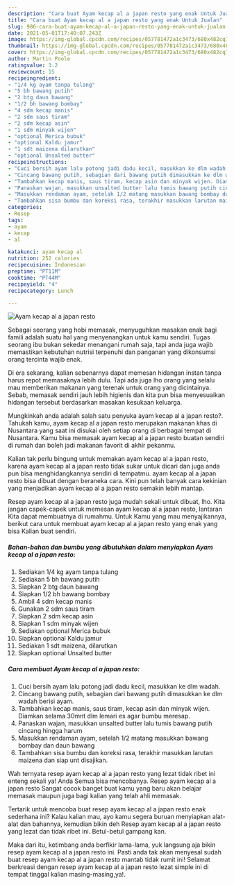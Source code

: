 ```yaml
---
description: "Cara buat Ayam kecap al a japan resto yang enak Untuk Jualan"
title: "Cara buat Ayam kecap al a japan resto yang enak Untuk Jualan"
slug: 986-cara-buat-ayam-kecap-al-a-japan-resto-yang-enak-untuk-jualan
date: 2021-05-01T17:40:07.243Z
image: https://img-global.cpcdn.com/recipes/057781472a1c3473/680x482cq70/ayam-kecap-al-a-japan-resto-foto-resep-utama.jpg
thumbnail: https://img-global.cpcdn.com/recipes/057781472a1c3473/680x482cq70/ayam-kecap-al-a-japan-resto-foto-resep-utama.jpg
cover: https://img-global.cpcdn.com/recipes/057781472a1c3473/680x482cq70/ayam-kecap-al-a-japan-resto-foto-resep-utama.jpg
author: Martin Poole
ratingvalue: 3.2
reviewcount: 15
recipeingredient:
- "1/4 kg ayam tanpa tulang"
- "5 bh bawang putih"
- "2 btg daun bawang"
- "1/2 bh bawang bombay"
- "4 sdm kecap manis"
- "2 sdm saus tiram"
- "2 sdm kecap asin"
- "1 sdm minyak wijen"
- "optional Merica bubuk"
- "optional Kaldu jamur"
- "1 sdt maizena dilarutkan"
- "optional Unsalted butter"
recipeinstructions:
- "Cuci bersih ayam lalu potong jadi dadu kecil, masukkan ke dlm wadah."
- "Cincang bawang putih, sebagian dari bawang putih dimasukkan ke dlm wadah berisi ayam."
- "Tambahkan kecap manis, saus tiram, kecap asin dan minyak wijen. Diamkan selama 30mnt dlm lemari es agar bumbu meresap."
- "Panaskan wajan, masukkan unsalted butter lalu tumis bawang putih cincang hingga harum"
- "Masukkan rendaman ayam, setelah 1/2 matang masukkan bawang bombay dan daun bawang"
- "Tambahkan sisa bumbu dan koreksi rasa, terakhir masukkan larutan maizena dan siap unt disajikan."
categories:
- Resep
tags:
- ayam
- kecap
- al

katakunci: ayam kecap al 
nutrition: 252 calories
recipecuisine: Indonesian
preptime: "PT11M"
cooktime: "PT44M"
recipeyield: "4"
recipecategory: Lunch

---
```



![Ayam kecap al a japan resto](https://img-global.cpcdn.com/recipes/057781472a1c3473/680x482cq70/ayam-kecap-al-a-japan-resto-foto-resep-utama.jpg)

Sebagai seorang yang hobi memasak, menyuguhkan masakan enak bagi famili adalah suatu hal yang menyenangkan untuk kamu sendiri. Tugas seorang ibu bukan sekedar menangani rumah saja, tapi anda juga wajib memastikan kebutuhan nutrisi terpenuhi dan panganan yang dikonsumsi orang tercinta wajib enak.

Di era  sekarang, kalian sebenarnya dapat memesan hidangan instan tanpa harus repot memasaknya lebih dulu. Tapi ada juga lho orang yang selalu mau memberikan makanan yang terenak untuk orang yang dicintainya. Sebab, memasak sendiri jauh lebih higienis dan kita pun bisa menyesuaikan hidangan tersebut berdasarkan masakan kesukaan keluarga. 



Mungkinkah anda adalah salah satu penyuka ayam kecap al a japan resto?. Tahukah kamu, ayam kecap al a japan resto merupakan makanan khas di Nusantara yang saat ini disukai oleh setiap orang di berbagai tempat di Nusantara. Kamu bisa memasak ayam kecap al a japan resto buatan sendiri di rumah dan boleh jadi makanan favorit di akhir pekanmu.

Kalian tak perlu bingung untuk memakan ayam kecap al a japan resto, karena ayam kecap al a japan resto tidak sukar untuk dicari dan juga anda pun bisa menghidangkannya sendiri di tempatmu. ayam kecap al a japan resto bisa dibuat dengan beraneka cara. Kini pun telah banyak cara kekinian yang menjadikan ayam kecap al a japan resto semakin lebih mantap.

Resep ayam kecap al a japan resto juga mudah sekali untuk dibuat, lho. Kita jangan capek-capek untuk memesan ayam kecap al a japan resto, lantaran Kita dapat membuatnya di rumahmu. Untuk Kamu yang mau menyajikannya, berikut cara untuk membuat ayam kecap al a japan resto yang enak yang bisa Kalian buat sendiri.

<!--inarticleads1-->

##### Bahan-bahan dan bumbu yang dibutuhkan dalam menyiapkan Ayam kecap al a japan resto:

1. Sediakan 1/4 kg ayam tanpa tulang
1. Sediakan 5 bh bawang putih
1. Siapkan 2 btg daun bawang
1. Siapkan 1/2 bh bawang bombay
1. Ambil 4 sdm kecap manis
1. Gunakan 2 sdm saus tiram
1. Siapkan 2 sdm kecap asin
1. Siapkan 1 sdm minyak wijen
1. Sediakan optional Merica bubuk
1. Siapkan optional Kaldu jamur
1. Sediakan 1 sdt maizena, dilarutkan
1. Siapkan optional Unsalted butter




<!--inarticleads2-->

##### Cara membuat Ayam kecap al a japan resto:

1. Cuci bersih ayam lalu potong jadi dadu kecil, masukkan ke dlm wadah.
1. Cincang bawang putih, sebagian dari bawang putih dimasukkan ke dlm wadah berisi ayam.
1. Tambahkan kecap manis, saus tiram, kecap asin dan minyak wijen. Diamkan selama 30mnt dlm lemari es agar bumbu meresap.
1. Panaskan wajan, masukkan unsalted butter lalu tumis bawang putih cincang hingga harum
1. Masukkan rendaman ayam, setelah 1/2 matang masukkan bawang bombay dan daun bawang
1. Tambahkan sisa bumbu dan koreksi rasa, terakhir masukkan larutan maizena dan siap unt disajikan.




Wah ternyata resep ayam kecap al a japan resto yang lezat tidak ribet ini enteng sekali ya! Anda Semua bisa mencobanya. Resep ayam kecap al a japan resto Sangat cocok banget buat kamu yang baru akan belajar memasak maupun juga bagi kalian yang telah ahli memasak.

Tertarik untuk mencoba buat resep ayam kecap al a japan resto enak sederhana ini? Kalau kalian mau, ayo kamu segera buruan menyiapkan alat-alat dan bahannya, kemudian bikin deh Resep ayam kecap al a japan resto yang lezat dan tidak ribet ini. Betul-betul gampang kan. 

Maka dari itu, ketimbang anda berfikir lama-lama, yuk langsung aja bikin resep ayam kecap al a japan resto ini. Pasti anda tak akan menyesal sudah buat resep ayam kecap al a japan resto mantab tidak rumit ini! Selamat berkreasi dengan resep ayam kecap al a japan resto lezat simple ini di tempat tinggal kalian masing-masing,ya!.

